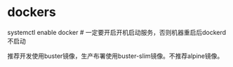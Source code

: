 # dockers

systemctl enable docker # 一定要开启开机启动服务，否则机器重启后dockerd不启动  

推荐开发使用buster镜像，生产布署使用buster-slim镜像。不推荐alpine镜像。
